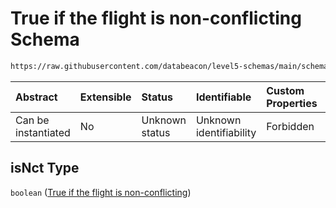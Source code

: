 # True if the flight is non-conflicting Schema

```txt
https://raw.githubusercontent.com/databeacon/level5-schemas/main/schemas/streaming/blender/nct.schema.json#/properties/isNct
```



| Abstract            | Extensible | Status         | Identifiable            | Custom Properties | Additional Properties | Access Restrictions | Defined In                                                                              |
| :------------------ | :--------- | :------------- | :---------------------- | :---------------- | :-------------------- | :------------------ | :-------------------------------------------------------------------------------------- |
| Can be instantiated | No         | Unknown status | Unknown identifiability | Forbidden         | Allowed               | none                | [nct.schema.json\*](../../out/streaming/blender/nct.schema.json "open original schema") |

## isNct Type

`boolean` ([True if the flight is non-conflicting](nct-properties-true-if-the-flight-is-non-conflicting.md))

